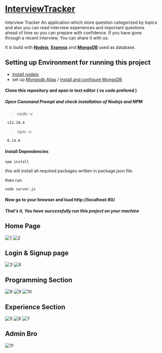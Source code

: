 # [**InterviewTracker**](https://interview-prep-tracker.herokuapp.com/)

Interview Tracker
An application which store question categorized by topics and also  you can read interview experiences and important questions ahead of time so you can prepare with confidence. If you have gone through a recent interview, You can share it with us.

   It is build with [**Nodejs**](https://nodejs.org), [**Express**](https://expressjs.com) and [**MongoDB**](https://www.mongodb.com/) used as database.
   
## Setting up Environment for running this project
  * [Install nodejs](https://nodejs.org/en/download/package-manager/#windows)
  * set up  [Mongodb Atlas](https://www.knowi.com/blog/getting-started-with-mongodb-atlas-overview-and-tutorial/) / [Install and configure MongoDB](https://medium.com/@LondonAppBrewery/how-to-download-install-mongodb-on-windows-4ee4b3493514)


#### Clone this repository and open in text editor ( vs code prefered )  
 
 ##### Open Command Prompt and check installation of Nodejs and NPM
    
   > node -v
   >  
     v12.18.4 
     
   
   > npm -v
   > 
     6.14.6
  
  #### Install Dependencies 
    npm install
this will install all required packages written in package.json file.

then run

    node server.js
    
 #### Now go to your browser and load http://localhost:80/ 
 ##### That’s it, You have successfully run this project on your machine
 
 ## Home Page 
![1](https://user-images.githubusercontent.com/58581435/137598397-3c368c6b-d7b8-4a09-a27b-b4b9f846d9ec.PNG)
![2](https://user-images.githubusercontent.com/58581435/137598399-e876c662-0974-430b-a610-24ac2ec2a5ca.PNG)


 ## Login & Signup page
 ![3](https://user-images.githubusercontent.com/58581435/137598409-111944ee-9587-442e-ba76-18742487cb8d.PNG)
![4](https://user-images.githubusercontent.com/58581435/137598414-49c88007-22bb-4162-bcce-97200df6f86e.PNG)


 ## Programming Section
![8](https://user-images.githubusercontent.com/58581435/137598422-fb373b12-0dd1-443e-8ccb-744921b84967.PNG)
![9](https://user-images.githubusercontent.com/58581435/137598424-f3bc02c5-8131-40f3-9967-9dde0bdde201.PNG)
![10](https://user-images.githubusercontent.com/58581435/137598425-15f749e4-34c7-459b-bbb7-7a1cbecfa3e9.PNG)

 
 ## Experience Section
![5](https://user-images.githubusercontent.com/58581435/137598427-4c0467e2-d45a-4775-9414-38fcaa121a18.PNG)
![6](https://user-images.githubusercontent.com/58581435/137598429-4d2fe4d5-06a6-46ce-883b-4e6bed7e69c2.PNG)
![7](https://user-images.githubusercontent.com/58581435/137598432-09f55a11-e569-4d4c-8507-67f474d825ce.PNG)

 
 
 
 ## Admin Bro
 ![11](https://user-images.githubusercontent.com/58581435/137598438-d11be1fa-d92f-4a88-a83d-a30a9cffb7d5.PNG)





